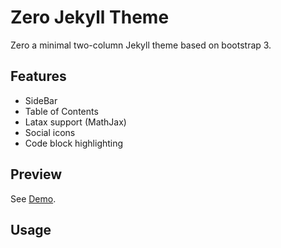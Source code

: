 # Zero Jekyll Theme

Zero a minimal two-column Jekyll theme based on bootstrap 3.

## Features

- SideBar
- Table of Contents
- Latax support (MathJax)
- Social icons
- Code block highlighting

##  Preview

See [Demo](https://lszero.github.io/).

## Usage



